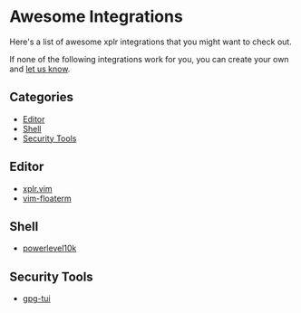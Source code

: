 Awesome Integrations
====================

Here's a list of awesome xplr integrations that you might want to check out.

If none of the following integrations work for you, you can create your own and
[let us know][1].


Categories
----------

- [Editor][2]
- [Shell][3]
- [Security Tools][4]


Editor
------

- [xplr.vim][5]
- [vim-floaterm][6]


Shell
-----

- [powerlevel10k][7]


Security Tools
--------------

- [gpg-tui][8]


[1]:https://github.com/sayanarijit/xplr/discussions/categories/show-and-tell
[2]:#editor
[3]:#shell
[4]:#security-tools
[5]:https://github.com/sayanarijit/xplr.vim
[6]:https://github.com/voldikss/vim-floaterm#xplr
[7]:https://github.com/romkatv/powerlevel10k/blob/191d1b89e325ee3b6d2d75a394654aaf4f077a7c/internal/p10k.zsh#L4756-L4768
[8]:https://github.com/orhun/gpg-tui#importreceive